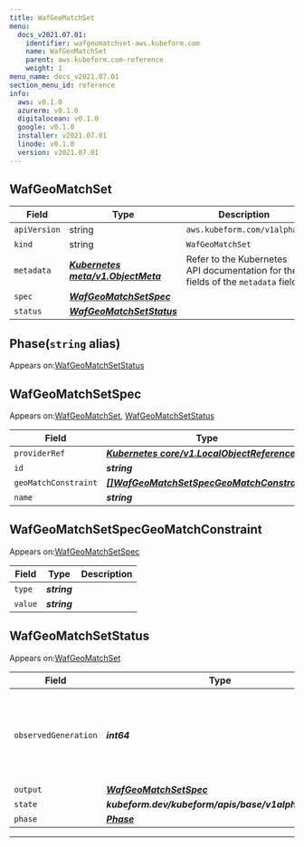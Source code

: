 ```yaml
---
title: WafGeoMatchSet
menu:
  docs_v2021.07.01:
    identifier: wafgeomatchset-aws.kubeform.com
    name: WafGeoMatchSet
    parent: aws.kubeform.com-reference
    weight: 1
menu_name: docs_v2021.07.01
section_menu_id: reference
info:
  aws: v0.1.0
  azurerm: v0.1.0
  digitalocean: v0.1.0
  google: v0.1.0
  installer: v2021.07.01
  linode: v0.1.0
  version: v2021.07.01
---
```


## WafGeoMatchSet
| Field | Type | Description |
| ------ | ----- | ----------- |
| `apiVersion` | string | `aws.kubeform.com/v1alpha1` |
|    `kind` | string | `WafGeoMatchSet` |
| `metadata` | ***[Kubernetes meta/v1.ObjectMeta](https://v1-18.docs.kubernetes.io/docs/reference/generated/kubernetes-api/v1.18/#objectmeta-v1-meta)***|Refer to the Kubernetes API documentation for the fields of the `metadata` field.|
| `spec` | ***[WafGeoMatchSetSpec](#wafgeomatchsetspec)***||
| `status` | ***[WafGeoMatchSetStatus](#wafgeomatchsetstatus)***||
## Phase(`string` alias)

Appears on:[WafGeoMatchSetStatus](#wafgeomatchsetstatus)

## WafGeoMatchSetSpec

Appears on:[WafGeoMatchSet](#wafgeomatchset), [WafGeoMatchSetStatus](#wafgeomatchsetstatus)

| Field | Type | Description |
| ------ | ----- | ----------- |
| `providerRef` | ***[Kubernetes core/v1.LocalObjectReference](https://v1-18.docs.kubernetes.io/docs/reference/generated/kubernetes-api/v1.18/#localobjectreference-v1-core)***||
| `id` | ***string***||
| `geoMatchConstraint` | ***[[]WafGeoMatchSetSpecGeoMatchConstraint](#wafgeomatchsetspecgeomatchconstraint)***| ***(Optional)*** |
| `name` | ***string***||
## WafGeoMatchSetSpecGeoMatchConstraint

Appears on:[WafGeoMatchSetSpec](#wafgeomatchsetspec)

| Field | Type | Description |
| ------ | ----- | ----------- |
| `type` | ***string***||
| `value` | ***string***||
## WafGeoMatchSetStatus

Appears on:[WafGeoMatchSet](#wafgeomatchset)

| Field | Type | Description |
| ------ | ----- | ----------- |
| `observedGeneration` | ***int64***| ***(Optional)*** Resource generation, which is updated on mutation by the API Server.|
| `output` | ***[WafGeoMatchSetSpec](#wafgeomatchsetspec)***| ***(Optional)*** |
| `state` | ***kubeform.dev/kubeform/apis/base/v1alpha1.State***| ***(Optional)*** |
| `phase` | ***[Phase](#phase)***| ***(Optional)*** |
---
